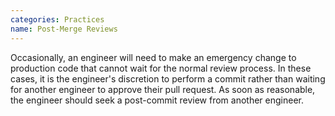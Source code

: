 ```yaml
---
categories: Practices
name: Post-Merge Reviews
---
```


Occasionally, an engineer will need to make an emergency change to production code that cannot wait for the normal review process. In these cases, it is the engineer's discretion to perform a commit rather than waiting for another engineer to approve their pull request. As soon as reasonable, the engineer should seek a post-commit review from another engineer.
